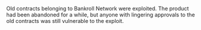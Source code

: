 Old contracts belonging to Bankroll Network were exploited. The product had been abandoned for a while, but anyone with lingering approvals to the old contracts was still vulnerable to the exploit.
